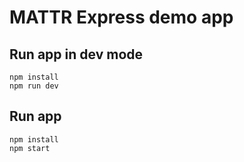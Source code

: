 # MATTR Express demo app

## Run app in dev mode
```
npm install
npm run dev
```

## Run app
```
npm install
npm start
```